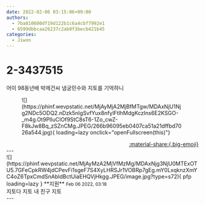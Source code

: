 ```yaml
---
date: 2022-02-06 03:15:06+09:00
authors:
  - 7ba810600df19d122b1c6a4cbf7992e1
  - 6599dbbcaa26237c2ab0f3becb421b45
categories:
  - Jiwon
---
```


# 2-3437515

<div class="post-container" markdown="1">
<div class="content-container md-sidebar__scrollwrap" markdown="1">

어이 98동년배 박메건씨 냄궁민수와 지토를 기억하니
<figure markdown="1">
![](https://phinf.wevpstatic.net/MjAyMjA2MjBfMTgw/MDAxNjU1Njg2NDc5ODQ2.nDzk5nIgSvfYux8nfylFtlhMdgKczIns6E2KSGO-_m4g.Ot9PlIuCIOf9StC8sT6-1Zo_cwZ-F8kJw8Bq_zSZnCMg.JPEG/266b96095eb0407ca51a21dffbd7026a544.jpg){ loading=lazy onclick="openFullscreen(this)"}
</figure>


</div>
</div>

<div style="text-align: right;" markdown="1">
<a href="https://weverse.io/fromis9/fanpost/2-3437515" style="text-align: right;">:material-share:{.big-emoji}</a>
</div>
---

<div class="comments-container md-sidebar__scrollwrap" markdown="1">
<div class="comment" markdown="1">
<div class='id-container' markdown="1">
![](https://phinf.wevpstatic.net/MjAyMzA2MjVfMzMg/MDAxNjg3NjU0MTExOTU5.7GFeCpkRW4jdCPevFi1sgeF7S4XyLHRSJr1VOBRp7gEg.mY0LxqknzXmYC4oZ6TpxCmdSnAbldBctUiaEHQVjHkgg.JPEG/image.jpg?type=s72){ pfp loading=lazy }
**<span class="artist">지원</span>** <small>Feb 06 2022, 03:18</small><br>
</div>
<div class='comment-body' markdown="1">
지토다 지토 내 친구 지토
</div>
</div>
</div>
---
